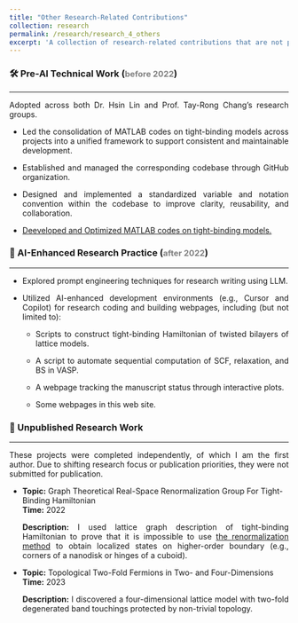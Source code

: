 ```yaml
---
title: "Other Research-Related Contributions"
collection: research
permalink: /research/research_4_others
excerpt: 'A collection of research-related contributions that are not part of formal publications, including tooling, coding infrastructure, AI-assisted workflows, and exploratory projects.'
---
```

<h3>🛠️ Pre-AI Technical Work (<span style="color: gray; font-size: 0.9em;">before 2022</span>)</h3>
<hr>
<p style="text-align: justify;">Adopted across both Dr. Hsin Lin and Prof. Tay-Rong Chang’s research groups.</p>
<ul>
  <li><p style="text-align: justify;">Led the consolidation of MATLAB codes on tight-binding models across projects into a unified framework to support consistent and maintainable development.</p></li>
  <li><p style="text-align: justify;">Established and managed the corresponding codebase through GitHub organization.</p></li>
  <li><p style="text-align: justify;">Designed and implemented a standardized variable and notation convention within the codebase to improve clarity, reusability, and collaboration.</p></li>
  <li><p style="text-align: justify;"><a href="/YiChunHung_Physics/matlab_codes">Deeveloped and Optimized MATLAB codes on tight-binding models.</a></p></li>
</ul>

<h3>🤖 AI-Enhanced Research Practice (<span style="color: gray; font-size: 0.9em;">after 2022</span>)</h3>
<hr>
<ul>
  <li><p style="text-align: justify;">Explored prompt engineering techniques for research writing using LLM.</p></li>
  <li><p style="text-align: justify;">Utilized AI-enhanced development environments (e.g., Cursor and Copilot) for research coding and building webpages, including (but not limited to):</p></li>
    <ul>
      <li><p style="text-align: justify;">Scripts to construct tight-binding Hamiltonian of twisted bilayers of lattice models.</p></li>
      <li><p style="text-align: justify;">A script to automate sequential computation of SCF, relaxation, and BS in VASP.</p></li>
      <li><p style="text-align: justify;">A webpage tracking the manuscript status through interactive plots.</p></li>
      <li><p style="text-align: justify;">Some webpages in this web site.</p></li>
    </ul>
</ul>

<h3>📄 Unpublished Research Work</h3>
<hr>
<p style="color: gray; font-size: 0.9em;">
<p style="text-align: justify;">These projects were completed independently, of which I am the first author. Due to shifting research focus or publication priorities, they were not submitted for publication.</p>
</p>
<ul>
  <li>
    <strong>Topic:</strong> Graph Theoretical Real-Space Renormalization Group For Tight-Binding Hamiltonian<br>
    <strong>Time:</strong> 2022<br>
    <p style="text-align: justify;"><strong>Description:</strong> I used lattice graph description of tight-binding Hamiltonian to prove that it is impossible to use <a href="https://journals.aps.org/prb/abstract/10.1103/PhysRevB.31.5166">the renormalization method</a> to obtain localized states on higher-order boundary (e.g., corners of a nanodisk or hinges of a cuboid).</p>
  </li>
  <li>
    <strong>Topic:</strong> Topological Two-Fold Fermions in Two- and Four-Dimensions<br>
    <strong>Time:</strong> 2023<br>
    <p style="text-align: justify;"><strong>Description:</strong> I discovered a four-dimensional lattice model with two-fold degenerated band touchings protected by non-trivial topology.</p>
  </li>
</ul>